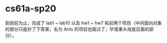 # cs61a-sp20

到目前为止，完成了 lab1 ~ lab10 以及 hw1 ~ hw7 和前两个项目（中间面向对象的部分只是抄了下答案，名为 Ants 的项目也跳过了，毕竟重头戏是后面的部分）。
